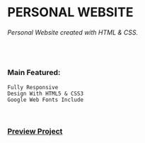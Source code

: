 # PERSONAL WEBSITE
###### Personal Website created with HTML & CSS.

<br />

### Main Featured:
    Fully Responsive
    Design With HTML5 & CSS3
    Google Web Fonts Include
    
<br />

### [Preview Project](https://romanakhatun.github.io/personal-website/)
